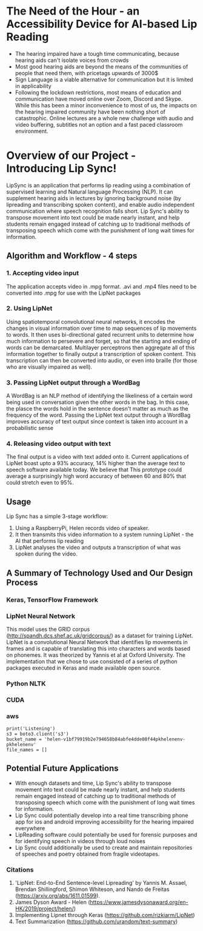 # The Need of the Hour - an Accessibility Device for AI-based Lip Reading
-	The hearing impaired have a tough time communicating, because hearing aids can't isolate voices from crowds
-	Most good hearing aids are beyond the means of the communities of people that need them, with pricetags upwards of 3000$
-	Sign Language is a viable alternative for communication but it is limited in applicability
-	Following the lockdown restrictions, most means of education and communication have moved online over Zoom, Discord and Skype. While this has been a minor inconvenience to most of us, the impacts on the hearing impaired community have been nothing short of catastrophic. Online lectures are a whole new challenge with audio and video buffering, subtitles not an option and a fast paced classroom environment.  

# Overview of our Project - Introducing Lip Sync!
LipSync is an application that performs lip reading using a combination of supervised learning and Natural language Processing (NLP). It can supplement hearing aids in lectures by ignoring background noise (by lipreading and transcribing spoken content), and enable audio independent communication where speech recognition falls short. Lip Sync's ability to transpose movement into text could be made nearly instant, and help students remain engaged instead of catching up to traditional methods of transposing speech which come with the punishment of long wait times for information.

## Algorithm and Workflow - 4 steps
### 1. Accepting video input
The application accepts video in .mpg format. .avi and .mp4 files need to be converted into .mpg for use with the LipNet packages 
### 2. Using LipNet
Using spatiotemporal convolutional neural networks, it encodes the changes in visual information over time to map sequences of lip movements to words. It then uses bi-directional gated recurrent units to determine how much information to persevere and forget, so that the starting and ending of words can be demarcated. Multilayer perceptrons then aggregate all of this information together to finally output a transcription of spoken content. This transcription can then be converted into audio, or even into braille (for those who are visually impaired as well).
### 3. Passing LipNet output through a WordBag
A WordBag is an NLP method of identifying the likeliness of a certain word being used in conversation given the other words in the bag. In this case, the plasce the words hold in the sentence doesn't matter as much as the frequency of the word. Passing the LipNet text output through a WordBag improves accuracy of text output since context is taken into account in a probabilistic sense
### 4. Releasing video output with text
The final output is a video with text added onto it. Current applications of LipNet boast upto a 93% accuracy, 14% higher than the average text to speech software available today. We believe that This prototype could average a surprisingly high word accuracy of between 60 and 80% that could stretch even to 95%.

## Usage
Lip Sync has a simple 3-stage workflow: 
1. Using a RaspberryPi, Helen records video of speaker. 
2. It then transmits this video information to a system running LipNet - the AI that performs lip reading 
3. LipNet analyses the video and outputs a transcription of what was spoken during the video. 

## A Summary of Technology Used and Our Design Process
### Keras, TensorFlow Framework
### LipNet Neural Network
This model uses the GRID corpus (http://spandh.dcs.shef.ac.uk/gridcorpus/) as a dataset for training LipNet. LipNet is a convolutional Neural Network that identifies lip movements in frames and is capable of translating this into characters and words based on phonemes. It was theorized by Yannis et al at Oxford University. The implementation that we chose to use consisted of a series of python packages executed in Keras and made available open source.  
### Python NLTK
### CUDA
### aws
```
print('Listening')
s3 = boto3.client('s3')
bucket_name = 'helen-v1bf79919b2e794658b84abfe4dde08f44pkhelenenv-pkhelenenv'
file_names = []
```
## Potential Future Applications
- With enough datasets and time, Lip Sync's ability to transpose movement into text could be made nearly instant, and help students remain engaged instead of catching up to traditional methods of transposing speech which come with the punishment of long wait times for information.
- Lip Sync could potentially develop into a real time transcribing phone app for ios and android improving accessibility for the hearing impaired everywhere
- LipReading software could potentially be used for forensic purposes and for identifying speech in videos through loud noises
- Lip Sync could additionally be used to create and maintain repositories of speeches and poetry obtained from fragile videotapes.  

### Citations
1. 'LipNet: End-to-End Sentence-level Lipreading' by Yannis M. Assael, Brendan Shillingford, Shimon Whiteson, and Nando de Freitas (https://arxiv.org/abs/1611.01599).
2. James Dyson Award - Helen (https://www.jamesdysonaward.org/en-HK/2019/project/helen/)
3. Implementing Lipnet through Keras (https://github.com/rizkiarm/LipNet)
4. Text Summarization (https://github.com/urandom/text-summary)
